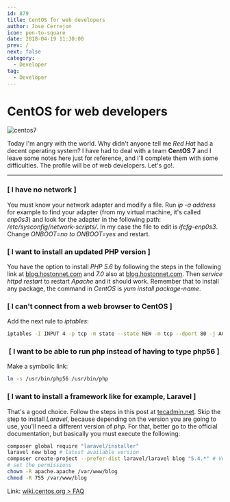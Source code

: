 ```yaml
---
id: 879
title: CentOS for web developers
author: Jose Cerrejon
icon: pen-to-square
date: 2018-04-19 11:30:00
prev: /
next: false
category:
  - Developer
tag:
  - Developer
---
```


# CentOS for web developers

![centos7](/images/2018/04/centos7.png)

Today I'm angry with the world. Why didn't anyone tell me *Red Hat* had a decent operating system? I have had to deal with a team **CentOS 7** and I leave some notes here just for reference, and I'll complete them with some difficulties. The profile will be of web developers. Let's go!.

- - -
###  [ I have no network ]

You must know your network adapter and modify a file. Run *ip -a address* for example to find your adapter (from my virtual machine, it's called *enp0s3*) and look for the adapter in the following path: */etc/sysconfig/network-scripts/*. In my case the file to edit is *ifcfg-enp0s3*. Change *ONBOOT=no to ONBOOT=yes* and restart.

###  [ I want to install an updated PHP version ]

You have the option to install *PHP 5.6* by following the steps in the following link at [blog.hostonnet.com](https://blog.hostonnet.com/install-php-5-6-on-centos-7-server) and *7.0* also at [blog.hostonnet.com](https://blog.hostonnet.com/centos-7-php-7-0). Then *service httpd restart* to restart *Apache* and it should work. Remember that to install any package, the command in *CentOS* is *yum install package-name*.

###  [ I can't connect from a web browser to CentOS ]

Add the next rule to *iptables*:

```bash
iptables -I INPUT 4 -p tcp -m state --state NEW -m tcp --dport 80 -j ACCEPT
```

###  [ I want to be able to run php instead of having to type php56 ]

Make a symbolic link:

```bash
ln -s /usr/bin/php56 /usr/bin/php
```

###  [ I want to install a framework like for example, Laravel ]

That's a good choice. Follow the steps in this post at [tecadmin.net](https://tecadmin.net/install-laravel-framework-on-centos/). Skip the step to install *Laravel*, because depending on the version you are going to use, you'll need a different version of *php*. For that, better go to the official documentation, but basically you must execute the following:


```bash
composer global require "laravel/installer"
laravel new blog # latest available version
composer create-project --prefer-dist laravel/laravel blog "5.4.*" # Version 5.4
# set the permissions
chown -R apache.apache /var/www/blog
chmod -R 755 /var/www/blog
```

Link: [wiki.centos.org > FAQ](https://wiki.centos.org/FAQ/CentOS7)